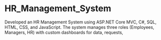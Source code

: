 # HR_Management_System
 Developed an HR Management System using ASP.NET Core MVC, C#, SQL, HTML, CSS, and JavaScript. The system manages three roles (Employees, Managers, HR) with custom dashboards for data, requests, 
